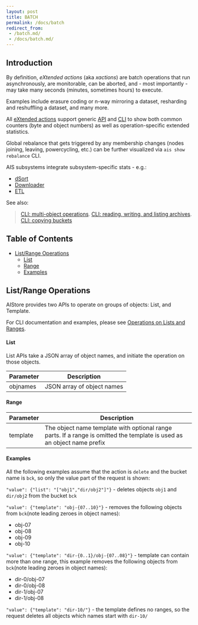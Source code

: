 ```yaml
---
layout: post
title: BATCH
permalink: /docs/batch
redirect_from:
 - /batch.md/
 - /docs/batch.md/
---
```


## Introduction

By definition,  *eXtended actions* (aka *xactions*) are batch operations that run asynchronously, are monitorable, can be aborted, and - most importantly - may take many seconds (minutes, sometimes hours) to execute.

Examples include erasure coding or n-way mirroring a dataset, resharding and reshuffling a dataset, and many more.

All [eXtended actions](/xaction/README.md) support generic [API](/api/xaction.go) and [CLI](/docs/cli/job.md#show-job-statistics) to show both common counters (byte and object numbers) as well as operation-specific extended statistics.

Global rebalance that gets triggered by any membership changes (nodes joining, leaving, powercycling, etc.) can be further visualized via `ais show rebalance` CLI.

AIS subsystems integrate subsystem-specific stats - e.g.:

* [dSort](/docs/dsort.md)
* [Downloader](/docs/downloader.md)
* [ETL](/docs/etl.md)

See also:

> [CLI: multi-object operations](/docs/cli/object.md#operations-on-lists-and-ranges).
> [CLI: reading, writing, and listing archives](/docs/cli/object.md).
> [CLI: copying buckets](/docs/cli/bucket.md#copy-bucket)

## Table of Contents
- [List/Range Operations](#listrange-operations)
  - [List](#list)
  - [Range](#range)
  - [Examples](#examples)

## List/Range Operations

AIStore provides two APIs to operate on groups of objects: List, and Template.

For CLI documentation and examples, please see [Operations on Lists and Ranges](cli/object.md#operations-on-lists-and-ranges).

#### List

List APIs take a JSON array of object names, and initiate the operation on those objects.

| Parameter | Description |
| --- | --- |
| objnames | JSON array of object names |

#### Range

| Parameter | Description |
| --- | --- |
| template | The object name template with optional range parts. If a range is omitted the template is used as an object name prefix |

#### Examples

All the following examples assume that the action is `delete` and the bucket name is `bck`, so only the value part of the request is shown:

`"value": {"list": "["obj1","dir/obj2"]"}` - deletes objects `obj1` and `dir/obj2` from the bucket `bck`

`"value": {"template": "obj-{07..10}"}` - removes the following objects from `bck`(note leading zeroes in object names):

- obj-07
- obj-08
- obj-09
- obj-10

`"value": {"template": "dir-{0..1}/obj-{07..08}"}` - template can contain more than one range, this example removes the following objects from `bck`(note leading zeroes in object names):

- dir-0/obj-07
- dir-0/obj-08
- dir-1/obj-07
- dir-1/obj-08

`"value": {"template": "dir-10/"}` - the template defines no ranges, so the request deletes all objects which names start with `dir-10/`
